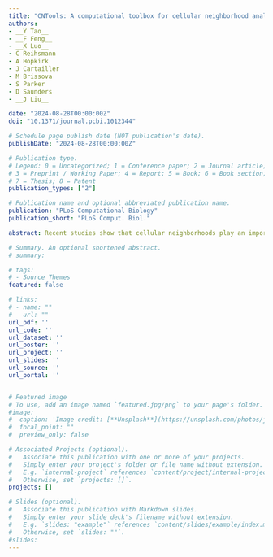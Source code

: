 ```yaml
---
title: "CNTools: A computational toolbox for cellular neighborhood analysis from multiplexed images"
authors:
- __Y Tao__
- __F Feng__
- __X Luo__
- C Reihsmann
- A Hopkirk
- J Cartailler
- M Brissova
- S Parker
- D Saunders
- __J Liu__

date: "2024-08-28T00:00:00Z"
doi: "10.1371/journal.pcbi.1012344"

# Schedule page publish date (NOT publication's date).
publishDate: "2024-08-28T00:00:00Z"

# Publication type.
# Legend: 0 = Uncategorized; 1 = Conference paper; 2 = Journal article;
# 3 = Preprint / Working Paper; 4 = Report; 5 = Book; 6 = Book section;
# 7 = Thesis; 8 = Patent
publication_types: ["2"]

# Publication name and optional abbreviated publication name.
publication: "PLoS Computational Biology"
publication_short: "PLoS Comput. Biol."

abstract: Recent studies show that cellular neighborhoods play an important role in evolving biological events such as cancer and diabetes. Therefore, it is critical to accurately and efficiently identify cellular neighborhoods from spatially-resolved single-cell transcriptomic data or single-cell resolution tissue imaging data. In this work, we develop CNTools, a computational toolbox for end-to-end cellular neighborhood analysis on annotated cell images, comprising both the identification and analysis steps. It includes state-of-the-art cellular neighborhood identification methods and post-identification smoothing techniques, with our newly proposed Cellular Neighbor Embedding (CNE) method and Naive Smoothing technique, as well as several established downstream analysis approaches. We applied CNTools on three real-world CODEX datasets and evaluated identification methods with smoothing techniques quantitatively and qualitatively. It shows that CNE with Naive Smoothing overall outperformed other methods and revealed more convincing biological insights. We also provided suggestions on how to choose proper identification methods and smoothing techniques according to input data.

# Summary. An optional shortened abstract.
# summary: 

# tags:
# - Source Themes
featured: false

# links:
# - name: ""
#   url: ""
url_pdf: ''
url_code: ''
url_dataset: ''
url_poster: ''
url_project: ''
url_slides: ''
url_source: ''
url_portal: ''


# Featured image
# To use, add an image named `featured.jpg/png` to your page's folder. 
#image:
#  caption: 'Image credit: [**Unsplash**](https://unsplash.com/photos/jdD8gXaTZsc)'
#  focal_point: ""
#  preview_only: false

# Associated Projects (optional).
#   Associate this publication with one or more of your projects.
#   Simply enter your project's folder or file name without extension.
#   E.g. `internal-project` references `content/project/internal-project/index.md`.
#   Otherwise, set `projects: []`.
projects: []

# Slides (optional).
#   Associate this publication with Markdown slides.
#   Simply enter your slide deck's filename without extension.
#   E.g. `slides: "example"` references `content/slides/example/index.md`.
#   Otherwise, set `slides: ""`.
#slides: 
---
```


